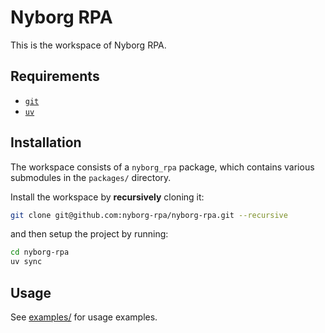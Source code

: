 # Nyborg RPA

This is the workspace of Nyborg RPA.

## Requirements

- [`git`](https://git-scm.com/)
- [`uv`](https://github.com/astral-sh/uv)

## Installation

The workspace consists of a `nyborg_rpa` package, which contains various submodules in the `packages/` directory.

Install the workspace by **recursively** cloning it:

```sh
git clone git@github.com:nyborg-rpa/nyborg-rpa.git --recursive
```

and then setup the project by running:

```sh
cd nyborg-rpa
uv sync
```

## Usage

See [examples/](./examples/) for usage examples.
